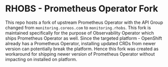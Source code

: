 # RHOBS - Prometheus Operator Fork


This repo hosts a fork of upstream Prometheus Operator with the API Group
changed from `monitoring.coreos.com` to `monitoring.rhobs`. This fork is
maintained specifically for the purpose of Observability Operator which ships
Prometheus Operator as well. Since the targeted platform - OpenShift already
has a Prometheus Operator, installing updated CRDs from newer version can
potentially break the platform. Hence this fork was created as workaround for
shipping newer version of Prometheus Operator without impacting on installed on
platform.
